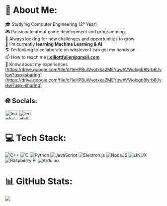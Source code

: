 # 💫 About Me:
:mortar_board: Studying Computer Engineering (2º Year)<br>
:video_game: Passionate about game development and programming<br>
:rocket: Always looking for new challenges and opportunities to grow<br>
:seedling: I’m currently **learning Machine Learning & AI**<br>
:earth_americas: I’m looking to collaborate on whatever I can get my hands on<br>
📫 How to reach me **l.elliottfuller@gmail.com**<br>
📄 Know about my experiences [https://drive.google.com/file/d/1eHPBuWvotxka2MEYuwhVWolxgb8Nrb6i/view?usp=sharing](https://drive.google.com/file/d/1eHPBuWvotxka2MEYuwhVWolxgb8Nrb6i/view?usp=sharing)


## 🌐 Socials:
<p align="left">
<a href="https://twitter.com/leonfullxr" target="blank"><img align="center" src="https://raw.githubusercontent.com/rahuldkjain/github-profile-readme-generator/master/src/images/icons/Social/twitter.svg" alt="leonfullxr" height="30" width="40" /></a>
<a href="https://linkedin.com/in/leonfuller" target="blank"><img align="center" src="https://raw.githubusercontent.com/rahuldkjain/github-profile-readme-generator/master/src/images/icons/Social/linked-in-alt.svg" alt="leonfuller" height="30" width="40" /></a>
</p>

# 💻 Tech Stack:
![C++](https://img.shields.io/badge/c++-%2300599C.svg?style=for-the-badge&logo=c%2B%2B&logoColor=white) ![C](https://img.shields.io/badge/c-%2300599C.svg?style=for-the-badge&logo=c&logoColor=white) ![Python](https://img.shields.io/badge/python-3670A0?style=for-the-badge&logo=python&logoColor=ffdd54) ![JavaScript](https://img.shields.io/badge/javascript-%23323330.svg?style=for-the-badge&logo=javascript&logoColor=%23F7DF1E) ![Electron.js](https://img.shields.io/badge/Electron-191970?style=for-the-badge&logo=Electron&logoColor=white) ![NodeJS](https://img.shields.io/badge/node.js-6DA55F?style=for-the-badge&logo=node.js&logoColor=white) ![LINUX](https://img.shields.io/badge/Linux-FCC624?style=for-the-badge&logo=linux&logoColor=black) ![Raspberry Pi](https://img.shields.io/badge/-RaspberryPi-C51A4A?style=for-the-badge&logo=Raspberry-Pi) ![Arduino](https://img.shields.io/badge/-Arduino-00979D?style=for-the-badge&logo=Arduino&logoColor=white)
# 📊 GitHub Stats:
![](https://github-readme-stats.vercel.app/api/top-langs/?username=leonfullxr&theme=dark&hide_border=false&include_all_commits=false&count_private=true&layout=compact)
